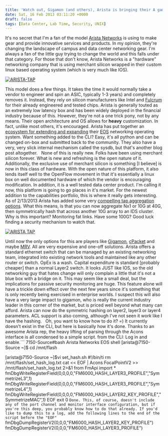 ```yaml
---
title: 'Watch out, Gigamon (and others), Arista is bringing their A game'
date: Sat, 16 Feb 2013 03:11:20 +0000
draft: false
tags: [Data Center, Lab Time, Security, UNIX]
---
```


It's no secret that I'm a fan of the model [Arista Networks](http://www.aristanetworks.com) is using to make gear and provide innovative services and products. In my opinion, they're changing the landscape of campus and data center networking gear. I'm always a fan of the little guy trying to change the world and this falls under that category. For those that don't know, Arista Networks is a "hardware" networking company that is using merchant silicon wrapped in their custom linux based operating system (which is very much like IOS).

[![ARISTA-TAP](http://www.forwardingplane.net/wp-content/uploads/2013/02/ARISTA-TAP-1024x768.jpg)](http://www.forwardingplane.net/wp-content/uploads/2013/02/ARISTA-TAP.jpg)

This model does a few things. It takes the time it would normally take a vendor to engineer and spin an ASIC, typically 1-3 years) and completely removes it. Instead, they rely on silicon manufacturers like Intel and [Fulcrum](http://www.fulcrummicro.com) for their already engineered and tested chips. Arista is generally touted as an extremely low latency box and has been widely deployed in the financial industry because of this. However, they're not a one trick pony, not by any means. Their open architecture and OS allows for **heavy** customization. In fact, unlike most others, it's encouraged. Arista has put together an [ecosystem for extending and expanding](https://eos.aristanetworks.com/home.php) their [EOS](https://eos.aristanetworks.com/2011/03/eos-so-what-is-it/) networking operating system. Want something added to the CLI? Easy, it's all python and can be changed on-box and submitted back to the community. They also have a very, very slick internal mechanism called the sysdb, but that's another blog post altogether.   None of this is really new. Folks have been using merchant silicon forever. What is new and refreshing is the open nature of it. Additionally, the exclusive use of merchant silicon is something \[I believe\] is now in this class of hardware. With the open nature of this platform, it also lends itself well to the OpenFlow movement in that it's essentially a linux box on well documented hardware of which the vendor is encouraging modification. In addition, it is a well tested data center product. I'm calling it now, this platform is going to go places in it's market. For the newest addition to the capabilities portfolio, this is where it really gets interesting. As of 2/13/2013 Arista has added some very [compelling tap aggregation options](http://www.aristanetworks.com/en/news/pressrelease/532-pr-20130212-01). What this means, is that you can now aggregate Nx1 or 10G at 40G, then symmetrically hash that across another 10G array to an IDS cluster. Why is this important? Monitoring fat links. Have some 100G? Good luck finding a security mechanism to watch that.

[![ARISTA TAP](http://www.forwardingplane.net/wp-content/uploads/2013/02/ARISTA-TAP.png)](http://www.forwardingplane.net/wp-content/uploads/2013/02/ARISTA-TAP.png)

Until now the only options for this are players like [Gigamon](http://www.gigamon.com), [cPacket](http://www.cpacket.com) and maybe [MRV](http://www.mrv.com). All are very expensive and one-off solutions. Arista offers a standard ethernet switch that can be managed by an existing networking team, integrated into existing network tools and maintained like any other router or switch. OpEx is a wash. Capital expenditure is standard \[probably cheaper\] than a normal Layer2 switch. It looks JUST like IOS, so the old networking guy that hates change will only complain a little that it's not a blue box with a bridge on it. This may seem like a small deal, but the implications for passive security monitoring are huge. This feature alone will have a trickle down effect over the next few years since it's something that is only recently being exercised in enterprise worlds. I suspect this will also have a very large impact to gigamon, who is really the current industry leader in this corner of the market, but is priced well beyond what many can afford. Arista can now do the symmetric hashing on layer2, layer3 or layer4 parameters. ACL support is also coming, although I've not seen it work like I have the hashing.   Oh, you want to know how to do it? =) It currently doesn't exist in the CLI, but here is basically how it's done. Thanks to an awesome Arista rep, the heavy lifting of parsing through the Acons interface is all condensed to a simple script. from the CLI: Log in and enable.```
7150-Source#bash
Arista Networks EOS shell
\[arista@7150-Source ~\]$ cd /mnt/flash

\[arista@7150-Source ~\]$vi set\_hash.sh
#!/bin/ti
rm /mnt/flash/set\_hash\_log.txt
cat << EOF | Acons FocalPointV2 >> /mnt/flash/set\_hash\_log.txt 2>&1
from FmApi import \*
fmDbgWriteRegisterField(0,0,0,0,"FM6000\_HASH\_LAYER3\_PROFILE","SymmetrizeL3",1)
fmDbgWriteRegisterField(0,0,0,0,"FM6000\_HASH\_LAYER3\_PROFILE","SymmetrizeL4",1)
fmDbgWriteRegisterField(0,0,0,0,"FM6000\_HASH\_LAYER2\_KEY\_PROFILE","SymmetrizeMAC",1)
EOF
exit 0
```Done. This, of course, doesn't include any of the port channel and monitor interface configuration, but if you're this deep, you probably know how to do that already. If you'd like to dump this to a log, add the following lines to the end of the script before the "EOF"```
fmDbgDumpRegisterV2(0,0,0,"FM6000\_HASH\_LAYER2\_KEY\_PROFILE")
fmDbgDumpRegisterV2(0,0,0,"FM6000\_HASH\_LAYER3\_PROFILE")
```\*As the CLI bits become available in EOS 4.12, this post will be amended to the more supportable way of managing this awesome new feature.